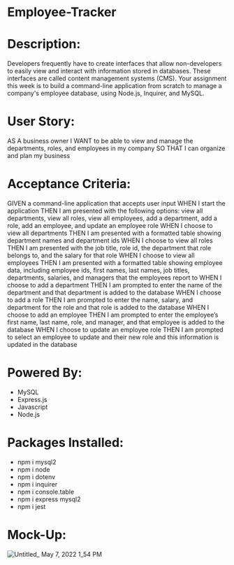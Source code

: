 # Employee-Tracker

# Description:
Developers frequently have to create interfaces that allow non-developers to easily view and interact with information stored in databases. These interfaces are called content management systems (CMS). Your assignment this week is to build a command-line application from scratch to manage a company's employee database, using Node.js, Inquirer, and MySQL.

# User Story:
AS A business owner
I WANT to be able to view and manage the departments, roles, and employees in my company
SO THAT I can organize and plan my business

# Acceptance Criteria:
GIVEN a command-line application that accepts user input
WHEN I start the application
THEN I am presented with the following options: view all departments, view all roles, view all employees, add a department, add a role, add an employee, and update an employee role
WHEN I choose to view all departments
THEN I am presented with a formatted table showing department names and department ids
WHEN I choose to view all roles
THEN I am presented with the job title, role id, the department that role belongs to, and the salary for that role
WHEN I choose to view all employees
THEN I am presented with a formatted table showing employee data, including employee ids, first names, last names, job titles, departments, salaries, and managers that the employees report to
WHEN I choose to add a department
THEN I am prompted to enter the name of the department and that department is added to the database
WHEN I choose to add a role
THEN I am prompted to enter the name, salary, and department for the role and that role is added to the database
WHEN I choose to add an employee
THEN I am prompted to enter the employee’s first name, last name, role, and manager, and that employee is added to the database
WHEN I choose to update an employee role
THEN I am prompted to select an employee to update and their new role and this information is updated in the database

# Powered By:
* MySQL
* Express.js
* Javascript
* Node.js

# Packages Installed:
* npm i mysql2
* npm i node
* npm i dotenv
* npm i inquirer
* npm i console.table
* npm i express mysql2
* npm i jest

# Mock-Up:
![Untitled_ May 7, 2022 1_54 PM](https://user-images.githubusercontent.com/86209350/167266897-32f90256-df46-49cc-81ed-f2b36f0cce94.gif)

